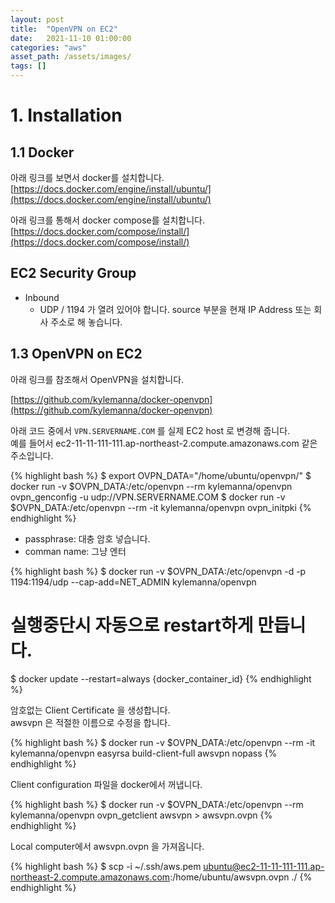 ```yaml
---
layout: post 
title:  "OpenVPN on EC2"
date:   2021-11-10 01:00:00 
categories: "aws"
asset_path: /assets/images/ 
tags: []
---
```


# 1. Installation

## 1.1 Docker

아래 링크를 보면서 docker를 설치합니다. <br>
[https://docs.docker.com/engine/install/ubuntu/](https://docs.docker.com/engine/install/ubuntu/) 

아래 링크를 통해서 docker compose를 설치합니다.<br>
[https://docs.docker.com/compose/install/](https://docs.docker.com/compose/install/)

## EC2 Security Group

- Inbound
  - UDP / 1194 가 열려 있어야 합니다. source 부분을 현재 IP Address 또는 회사 주소로 해 놓습니다.


## 1.3 OpenVPN on EC2

아래 링크를 참조해서 OpenVPN을 설치합니다. 

[https://github.com/kylemanna/docker-openvpn](https://github.com/kylemanna/docker-openvpn)

아래 코드 중에서 `VPN.SERVERNAME.COM` 를 실제 EC2 host 로 변경해 줍니다.<br>
예를 들어서 ec2-11-11-111-111.ap-northeast-2.compute.amazonaws.com 같은 주소입니다. 


{% highlight bash %}
$ export OVPN_DATA="/home/ubuntu/openvpn/"
$ docker run -v $OVPN_DATA:/etc/openvpn --rm kylemanna/openvpn ovpn_genconfig -u udp://VPN.SERVERNAME.COM
$ docker run -v $OVPN_DATA:/etc/openvpn --rm -it kylemanna/openvpn ovpn_initpki
{% endhighlight %}

 - passphrase: 대충 암호 넣습니다. 
 - comman name: 그냥 엔터

{% highlight bash %}
$ docker run -v $OVPN_DATA:/etc/openvpn -d -p 1194:1194/udp --cap-add=NET_ADMIN kylemanna/openvpn

# 실행중단시 자동으로 restart하게 만듭니다.
$ docker update --restart=always {docker_container_id}
{% endhighlight %}

암호없는 Client Certificate 을 생성합니다.<br>
awsvpn 은 적절한 이름으로 수정을 합니다. <br> 

{% highlight bash %}
$ docker run -v $OVPN_DATA:/etc/openvpn --rm -it kylemanna/openvpn easyrsa build-client-full awsvpn nopass
{% endhighlight %}

Client configuration 파일을 docker에서 꺼냅니다. 

{% highlight bash %}
$ docker run -v $OVPN_DATA:/etc/openvpn --rm kylemanna/openvpn ovpn_getclient awsvpn > awsvpn.ovpn
{% endhighlight %}

Local computer에서 awsvpn.ovpn 을 가져옵니다.

{% highlight bash %}
$ scp -i ~/.ssh/aws.pem ubuntu@ec2-11-11-111-111.ap-northeast-2.compute.amazonaws.com:/home/ubuntu/awsvpn.ovpn ./
{% endhighlight %}